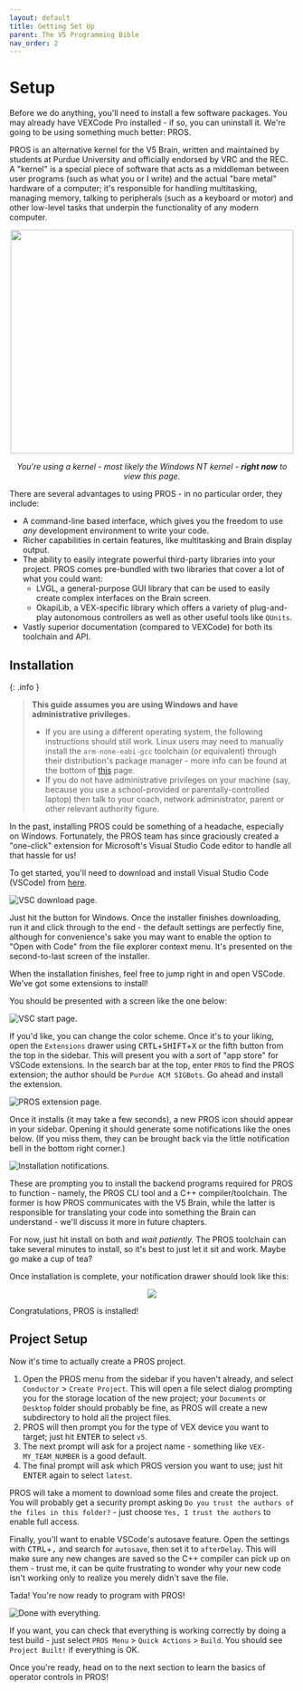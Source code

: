 ```yaml
---
layout: default
title: Getting Set Up
parent: The V5 Programming Bible
nav_order: 2
---
```


# Setup

Before we do anything, you'll need to install a few software packages. You may already have VEXCode Pro installed - if so, you can uninstall it. We're going to be using something much better: PROS.

PROS is an alternative kernel for the V5 Brain, written and maintained by students at Purdue University and officially endorsed by VRC and the REC. A "kernel" is a special piece of software that acts as a middleman between user programs (such as what you or I write) and the actual "bare metal" hardware of a computer; it's responsible for handling multitasking, managing memory, talking to peripherals (such as a keyboard or motor) and other low-level tasks that underpin the functionality of any modern computer.

<p style="text-align:center">
<img src="../media/example_kernel_diagram.png" width="500" height="395"></p>
<p style="text-align:center"><i>You're using a kernel - most likely the Windows NT kernel - <b>right now</b> to view this page.</i></p>

There are several advantages to using PROS - in no particular order, they include:

- A command-line based interface, which gives you the freedom to use *any* development environment to write your code.
- Richer capabilities in certain features, like multitasking and Brain display output. 
- The ability to easily integrate powerful third-party libraries into your project. PROS comes pre-bundled with two libraries that cover a lot of what you could want:
  - LVGL, a general-purpose GUI library that can be used to easily create complex interfaces on the Brain screen.
  - OkapiLib, a VEX-specific library which offers a variety of plug-and-play autonomous controllers as well as other useful tools like `QUnits`.
- Vastly superior documentation (compared to VEXCode) for both its toolchain and API.

## Installation

{: .info }
> **This guide assumes you are using Windows and have administrative privileges.** 
> - If you are using a different operating system, the following instructions should still work. Linux users may need to manually install the `arm-none-eabi-gcc` toolchain (or equivalent) through their distribution's package manager - more info can be found at the bottom of [this](https://pros.cs.purdue.edu/v5/getting-started/index.html) page.
> - If you do not have administrative privileges on your machine (say, because you use a school-provided or parentally-controlled laptop) then talk to your coach, network administrator, parent or other relevant authority figure.

In the past, installing PROS could be something of a headache, especially on Windows. Fortunately, the PROS team has since graciously created a "one-click" extension for Microsoft's Visual Studio Code editor to handle all that hassle for us!

To get started, you'll need to download and install Visual Studio Code (VSCode) from [here](https://code.visualstudio.com/Download).

![VSC download page.](../media/VSC_DL.png)

Just hit the button for Windows. Once the installer finishes downloading, run it and click through to the end - the default settings are perfectly fine, although for convenience's sake you may want to enable the option to "Open with Code" from the file explorer context menu. It's presented on the second-to-last screen of the installer.

When the installation finishes, feel free to jump right in and open VSCode. We've got some extensions to install!

You should be presented with a screen like the one below:

![VSC start page.](../media/VSC_STRT.png)

If you'd like, you can change the color scheme. Once it's to your liking, open the `Extensions` drawer using <kbd>CRTL</kbd>+<kbd>SHIFT</kbd>+<kbd>X</kbd> or the fifth button from the top in the sidebar. This will present you with a sort of "app store" for VSCode extensions. In the search bar at the top, enter `PROS` to find the PROS extension; the author should be `Purdue ACM SIGBots`. Go ahead and install the extension.

![PROS extension page.](../media/VSC_PROS.png)

Once it installs (it may take a few seconds), a new PROS icon should appear in your sidebar. Opening it should generate some notifications like the ones below. (If you miss them, they can be brought back via the little notification bell in the bottom right corner.)

![Installation notifications.](../media/VSC_PROMPT.png)

These are prompting you to install the backend programs required for PROS to function - namely, the PROS CLI tool and a C++ compiler/toolchain. The former is how PROS communicates with the V5 Brain, while the latter is responsible for translating your code into something the Brain can understand - we'll discuss it more in future chapters.

For now, just hit install on both and *wait patiently.* The PROS toolchain can take several minutes to install, so it's best to just let it sit and work. Maybe go make a cup of tea?

Once installation is complete, your notification drawer should look like this:

<p style="text-align:center">
<img src="../media/VSC_NOTIF.png"></p>

Congratulations, PROS is installed!

## Project Setup

Now it's time to actually create a PROS project. 
1. Open the PROS menu from the sidebar if you haven't already, and select `Conductor` > `Create Project`. This will open a file select dialog prompting you for the storage location of the new project; your `Documents` or `Desktop` folder should probably be fine, as PROS will create a new subdirectory to hold all the project files.
2. PROS will then prompt you for the type of VEX device you want to target; just hit <kbd>ENTER</kbd> to select `v5`. 
3. The next prompt will ask for a project name - something like `VEX-MY_TEAM_NUMBER` is a good default.
4. The final prompt will ask which PROS version you want to use; just hit <kbd>ENTER</kbd> again to select `latest`.

PROS will take a moment to download some files and create the project. You will probably get a security prompt asking `Do you trust the authors of the files in this folder?` - just choose `Yes, I trust the authors` to enable full access.

Finally, you'll want to enable VSCode's autosave feature. Open the settings with <kbd>CTRL</kbd>+<kbd>,</kbd> and search for `autosave`, then set it to `afterDelay`. This will make sure any new changes are saved so the C++ compiler can pick up on them - trust me, it can be quite frustrating to wonder why your new code isn't working only to realize you merely didn't save the file.

Tada! You're now ready to program with PROS!

![Done with everything.](../media/VSC_PROS_DONE.png)

If you want, you can check that everything is working correctly by doing a test build - just select `PROS Menu` > `Quick Actions` > `Build`. You should see `Project Built!` if everything is OK. 

Once you're ready, head on to the next section to learn the basics of operator controls in PROS!